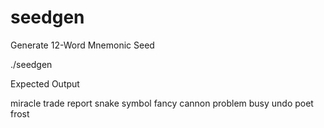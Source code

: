 # seedgen
Generate 12-Word Mnemonic Seed 


./seedgen

Expected Output

miracle trade report snake symbol fancy cannon problem busy undo poet frost

